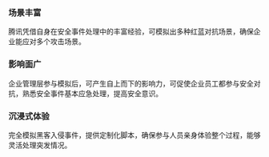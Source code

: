 ### 场景丰富
腾讯凭借自身在安全事件处理中的丰富经验，可模拟出多种红蓝对抗场景，确保企业能应对多个攻击场景。

### 影响面广
企业管理层参与模拟后，可产生自上而下的影响力，可促使企业员工都参与安全对抗，熟悉安全事件基本应急处理，提高安全意识。

### 沉浸式体验
完全模拟黑客入侵事件，提供定制化脚本，确保参与人员亲身体验整个过程，能够灵活处理突发情况。
